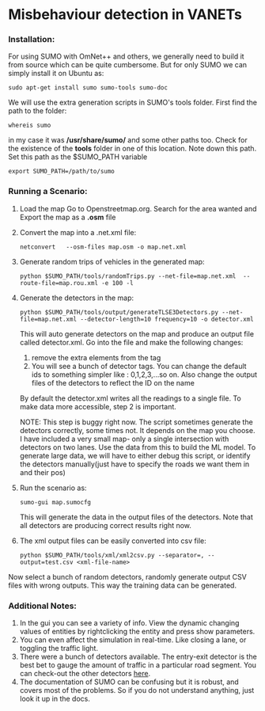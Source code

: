 # Misbehaviour detection in VANETs
### Installation:
For using SUMO with OmNet++ and others, we generally need to build it from source which can be quite cumbersome. But for only SUMO we can simply install it on Ubuntu as:
```
sudo apt-get install sumo sumo-tools sumo-doc
```

We will use the extra generation scripts in SUMO's tools folder.
First find the path to the folder:
```
whereis sumo
```
in my case it was **/usr/share/sumo/** and some other paths too. Check for the existence of the **tools** folder in one of this location. Note down this path.
Set this path as the $SUMO_PATH variable
```
export SUMO_PATH=/path/to/sumo
```

### Running a Scenario:

1. Load the map 
   Go to Openstreetmap.org. Search for the area wanted and Export the map as a **.osm** file

2. Convert the map into a .net.xml file:
    ```    
    netconvert   --osm-files map.osm -o map.net.xml
    ```

3. Generate random trips of vehicles in the generated map:
    ```
    python $SUMO_PATH/tools/randomTrips.py --net-file=map.net.xml  --route-file=map.rou.xml -e 100 -l
    ```

4. Generate the detectors in the map:
    ```
    python $SUMO_PATH/tools/output/generateTLSE3Detectors.py --net-file=map.net.xml --detector-length=10 frequency=10 -o detector.xml
    ```
    This will auto generate detectors on the map and produce an output file called detector.xml. Go     into the file and make the following changes:
    1. remove the extra elements from the <additional> tag
    2. You will see a bunch of detector tags. You can change the default ids to something simpler like : 0,1,2,3,...so on. Also change the output files of the detectors to reflect the ID on the name
    
    By default the detector.xml writes all the readings to a single file. To make data more accessible, step 2 is important.
    
    NOTE: This step is buggy right now. The script sometimes generate the detectors correctly, some times not. It depends on the map you choose. I have included a very small map- only a single intersection with detectors on two lanes. Use the data from this to build the ML model. To generate large data, we will have to either debug this script, or identify the detectors manually(just have to specify the roads we want them in and their pos)


5. Run the scenario as:
    ```
    sumo-gui map.sumocfg
    ```
    This will generate the data in the output files of the detectors. Note that all detectors are producing correct results right now.


6. The xml output files can be easily converted into csv file:
    ```
    python $SUMO_PATH/tools/xml/xml2csv.py --separator=, --output=test.csv <xml-file-name>
    ```


Now select a bunch of random detectors, randomly generate output CSV files with wrong outputs. This way the training data can be generated.


### Additional Notes:
1. In the gui you can see a variety of info. View the dynamic changing values of entities by rightclicking the entity and press show parameters.
2. You can even affect the simulation in real-time. Like closing a lane, or toggling the traffic light.
3. There were a bunch of detectors available. The entry-exit detector is the best bet to gauge the amount of traffic in a particular road segment. You can check-out the other detectors [here](http://sumo.dlr.de/wiki/Simulation/Output#simulated_detectors).
4. The documentation of SUMO can be confusing but it is robust, and covers most of the problems. So if you do not understand anything, just look it up in the docs.